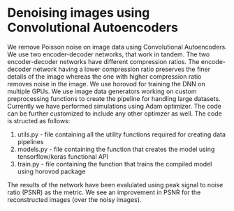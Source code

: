 # Denoising images using Convolutional Autoencoders
  We remove Poisson noise on image data using Convolutional Autoencoders. We use two encoder-decoder networks, that work in tandem.
  The two encoder-decoder networks have different compression ratios. The encode-decoder network having a lower compression ratio preserves
  the finer details of the image whereas the one with higher compression ratio removes noise in the image. 
  We use horovod for training the DNN on multiple GPUs. We use image data generators working on custom preprocessing functions to create 
  the pipeline for handling large datasets. Currently we have performed simulations using Adam optimizer. The code can be further customized
  to include any other optimzer as well. 
  The code is structed as follows:
  1. utils.py - file containing all the utility functions required for creating data pipelines
  2. models.py - file containing the function that creates the model using tensorflow/keras functional API
  3. train.py - file containing the function that trains the compiled model using horovod package
  
  The results of the network have been evalulated using peak signal to noise ratio (PSNR) as the metric. We see an improvement in PSNR for the reconstructed images (over the noisy images).
